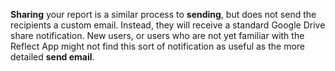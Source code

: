__Sharing__ your report is a similar process to __sending__, but does not send the recipients a custom email. Instead, they will receive a standard Google Drive share notification. New users, or users who are not yet familiar with the Reflect App might not find this sort of notification as useful as the more detailed __send email__.